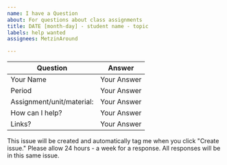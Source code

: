 ```yaml
---
name: I have a Question
about: For questions about class assignments
title: DATE [month-day] - student name - topic
labels: help wanted
assignees: MetzinAround

---
```


<!-- Delete all comments before submitting issue. -->


| Question    | Answer |
| -------- | ------- |
| Your Name  | Your Answer  |
| Period | Your Answer     |
| Assignment/unit/material:    | Your Answer    |
| How can I help?| Your Answer |
| Links? | Your Answer |

This issue will be created and automatically tag me when you click "Create issue." Please allow 24 hours - a week for a response. All responses will be in this same issue.
